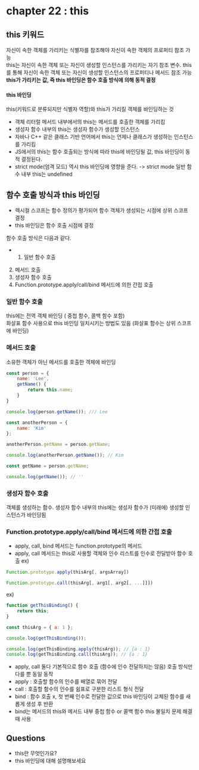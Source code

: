 # chapter 22 : this
## this 키워드
자신이 속한 객체를 가리키는 식별자를 참조해야 자신이 속한 객체의 프로퍼티 참조 가능    
this는 자신이 속한 객체 또는 자신이 생성할 인스턴스를 가리키는 자기 참조 변수. this를 통해 자신이 속한 객체 또는 자신이 생성할 인스턴스의 프로퍼티나 메서드 참조 가능   
**this가 가리키는 값, 즉 this 바인딩은 함수 호출 방식에 의해 동적 결정**

#### this 바인딩
this(키워드로 분류되지만 식별자 역할)와 this가 가리킬 객체를 바인딩하는 것

- 객체 리터럴 메서드 내부에서의 this는 메서드를 호출한 객체를 가리킴
- 생성자 함수 내부의 this는 생성자 함수가 생성할 인스턴스
- 자바나 C++ 같은 클래스 기반 언어에서 this는 언제나 클래스가 생성하는 인스턴스를 가리킴
- JS에서의 this는 함수 호출되는 방식에 따라 this에 바인딩될 값, this 바인딩이 동적 결정된다.
- strict mode(엄격 모드) 역시 this 바인딩에 영향을 준다. -> strict mode 일반 함수 내부 this는 undefined

## 함수 호출 방식과 this 바인딩
- 렉시컬 스코프는 함수 정의가 평가되어 함수 객체가 생성되는 시점에 상위 스코프 결정
- this 바인딩은 함수 호출 시점에 결정

함수 호출 방식은 다음과 같다.
- 1. 일반 함수 호출
2. 메서드 호출
3. 생성자 함수 호출
4. Function.prototype.apply/call/bind 메서드에 의한 간접 호출

### 일반 함수 호출
this에는 전역 객체 바인딩 ( 중첩 함수, 콜백 함수 포함)  
화살표 함수 사용으로 this 바인딩 일치시키는 방법도 있음 (화살표 함수는 상위 스코프에 바인딩)

### 메서드 호출
소유한 객체가 아닌 메서드를 호출한 객체에 바인딩
```js
const person = {
    name: 'Lee',
    getName() {
        return this.name;
    }
}

console.log(person.getName()); /// Lee

const anotherPerson = {
    name: 'Kim'
};

anotherPerson.getName = person.getName;

console.log(anotherPerson.getName()); // Kim

const getName = person.getName;

console.log(getName()); // ''
```

### 생성자 함수 호출
객체를 생성하는 함수. 생성자 함수 내부의 this에는 생성자 함수가 (미래에) 생성할 인스턴스가 바인딩됨

### Function.prototype.apply/call/bind 메서드에 의한 간접 호출
- apply, call, bind 메서드는 function.prototype의 메서드  
- apply, call 메서드는 this로 사용할 객체와 인수 리스트를 인수로 전달받아 함수 호출
ex)
```js
Function.prototype.apply(thisArg[, argsArray])

Function.prototype.call(thisArg[, arg1[, arg2[, ...]]])
```

ex)
```js
function getThisBinding() {
    return this;
}

const thisArg = { a: 1 };

console.log(getThisBinding());

console.log(getThisBinding.apply(thisArg)); // {a : 1}
console.log(getThisBinding.call(thisArg)); // {a : 1}
```
- apply, call 둘다 기본적으로 함수 호출 (함수에 인수 전달하지는 않음) 호출 방식만 다를 뿐 동일 동작
- apply : 호출할 함수의 인수를 배열로 묶어 전달
- call : 호출할 함수의 인수를 쉼표로 구분한 리스트 형식 전달
- bind : 함수 호출 x, 첫 번째 인수로 전달한 값으로 this 바인딩이 교체된 함수를 새롭게 생성 후 반환
- bind는 메서드의 this와 메서드 내부 중첩 함수 or 콜백 함수 this 불일치 문제 해결 때 사용

## Questions
- this란 무엇인가요?
- this 바인딩에 대해 설명해보세요
